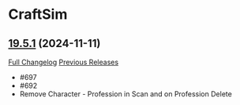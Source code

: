 # CraftSim

## [19.5.1](https://github.com/derfloh205/CraftSim/tree/19.5.1) (2024-11-11)
[Full Changelog](https://github.com/derfloh205/CraftSim/compare/19.5.0...19.5.1) [Previous Releases](https://github.com/derfloh205/CraftSim/releases)

- #697  
- #692  
- Remove Character - Profession in Scan and on Profession Delete  
